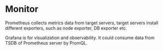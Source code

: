 # Monitor

Prometheus collects metrics data from target servers, target servers install different exporters, such as node exporter, DB exporter etc.

Grafana is for visualization and observability. It could consume data from TSDB of Prometheus server by PromQL.
